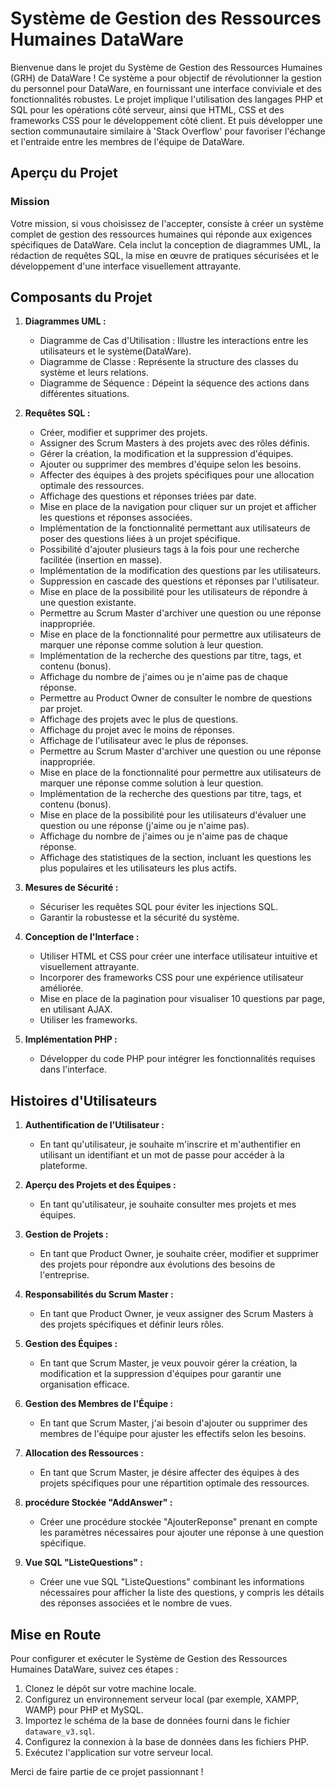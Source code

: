 # Système de Gestion des Ressources Humaines DataWare

Bienvenue dans le projet du Système de Gestion des Ressources Humaines (GRH) de DataWare ! Ce système a pour objectif de révolutionner la gestion du personnel pour DataWare, en fournissant une interface conviviale et des fonctionnalités robustes. Le projet implique l'utilisation des langages PHP et SQL pour les opérations côté serveur, ainsi que HTML, CSS et des frameworks CSS pour le développement côté client. Et puis développer une section communautaire similaire à 'Stack Overflow' pour favoriser l'échange et l'entraide entre les membres de l'équipe de DataWare.

## Aperçu du Projet

### Mission

Votre mission, si vous choisissez de l'accepter, consiste à créer un système complet de gestion des ressources humaines qui réponde aux exigences spécifiques de DataWare. Cela inclut la conception de diagrammes UML, la rédaction de requêtes SQL, la mise en œuvre de pratiques sécurisées et le développement d'une interface visuellement attrayante.

## Composants du Projet

1. **Diagrammes UML :**
   - Diagramme de Cas d'Utilisation : Illustre les interactions entre les utilisateurs et le système(DataWare).
   - Diagramme de Classe : Représente la structure des classes du système et leurs relations.
   - Diagramme de Séquence : Dépeint la séquence des actions dans différentes situations.

2. **Requêtes SQL :**
   - Créer, modifier et supprimer des projets.
   - Assigner des Scrum Masters à des projets avec des rôles définis.
   - Gérer la création, la modification et la suppression d'équipes.
   - Ajouter ou supprimer des membres d'équipe selon les besoins.
   - Affecter des équipes à des projets spécifiques pour une allocation optimale des ressources.
   - Affichage des questions et réponses triées par date.
   - Mise en place de la navigation pour cliquer sur un projet et afficher les questions et réponses associées.
   - Implémentation de la fonctionnalité permettant aux utilisateurs de poser des questions liées à un projet spécifique.
   - Possibilité d'ajouter plusieurs tags à la fois pour une recherche facilitée (insertion en masse).
   - Implémentation de la modification des questions par les utilisateurs.
   - Suppression en cascade des questions et réponses par l'utilisateur.
   - Mise en place de la possibilité pour les utilisateurs de répondre à une question existante.
   - Permettre au Scrum Master d'archiver une question ou une réponse inappropriée.
   -  Mise en place de la fonctionnalité pour permettre aux utilisateurs de marquer une réponse comme solution à leur question.
   -  Implémentation de la recherche des questions par titre, tags, et contenu (bonus).
   -  Affichage du nombre de j'aimes ou je n'aime pas de chaque réponse.
   -  Permettre au Product Owner de consulter le nombre de questions par projet.
   -  Affichage des projets avec le plus de questions.
   -  Affichage du projet avec le moins de réponses.
   -  Affichage de l'utilisateur avec le plus de réponses.
   -  Permettre au Scrum Master d'archiver une question ou une réponse inappropriée.
   -  Mise en place de la fonctionnalité pour permettre aux utilisateurs de marquer une réponse comme solution à leur question.
   -  Implémentation de la recherche des questions par titre, tags, et contenu (bonus).
   -  Mise en place de la possibilité pour les utilisateurs d'évaluer une question ou une réponse (j'aime ou je n'aime pas).
   - Affichage du nombre de j'aimes ou je n'aime pas de chaque réponse.
   - Affichage des statistiques de la section, incluant les questions les plus populaires et les utilisateurs les plus actifs.


3. **Mesures de Sécurité :**
   - Sécuriser les requêtes SQL pour éviter les injections SQL.
   - Garantir la robustesse et la sécurité du système.

4. **Conception de l'Interface :**
   - Utiliser HTML et CSS pour créer une interface utilisateur intuitive et visuellement attrayante.
   - Incorporer des frameworks CSS pour une expérience utilisateur améliorée.
   - Mise en place de la pagination pour visualiser 10 questions par page, en utilisant AJAX.
   - Utiliser les frameworks.

5. **Implémentation PHP :**
   - Développer du code PHP pour intégrer les fonctionnalités requises dans l'interface.

## Histoires d'Utilisateurs

1. **Authentification de l'Utilisateur :**
   - En tant qu'utilisateur, je souhaite m'inscrire et m'authentifier en utilisant un identifiant et un mot de passe pour accéder à la plateforme.

2. **Aperçu des Projets et des Équipes :**
   - En tant qu'utilisateur, je souhaite consulter mes projets et mes équipes.

3. **Gestion de Projets :**
   - En tant que Product Owner, je souhaite créer, modifier et supprimer des projets pour répondre aux évolutions des besoins de l'entreprise.

4. **Responsabilités du Scrum Master :**
   - En tant que Product Owner, je veux assigner des Scrum Masters à des projets spécifiques et définir leurs rôles.

5. **Gestion des Équipes :**
   - En tant que Scrum Master, je veux pouvoir gérer la création, la modification et la suppression d'équipes pour garantir une organisation efficace.

6. **Gestion des Membres de l'Équipe :**
   - En tant que Scrum Master, j'ai besoin d'ajouter ou supprimer des membres de l'équipe pour ajuster les effectifs selon les besoins.

7. **Allocation des Ressources :**
   - En tant que Scrum Master, je désire affecter des équipes à des projets spécifiques pour une répartition optimale des ressources.
8. **procédure Stockée "AddAnswer" :**
   - Créer une procédure stockée "AjouterReponse" prenant en compte les paramètres nécessaires pour ajouter une réponse à une question spécifique.

9. **Vue SQL "ListeQuestions" :**
   - Créer une vue SQL "ListeQuestions" combinant les informations nécessaires pour afficher la liste des questions, y compris les détails des réponses associées et le nombre de vues.


## Mise en Route

Pour configurer et exécuter le Système de Gestion des Ressources Humaines DataWare, suivez ces étapes :

1. Clonez le dépôt sur votre machine locale.
2. Configurez un environnement serveur local (par exemple, XAMPP, WAMP) pour PHP et MySQL.
3. Importez le schéma de la base de données fourni dans le fichier `dataware_v3.sql`.
4. Configurez la connexion à la base de données dans les fichiers PHP.
5. Exécutez l'application sur votre serveur local.


Merci de faire partie de ce projet passionnant !
